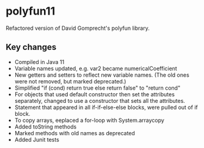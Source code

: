 # polyfun11

Refactored version of David Gomprecht's polyfun library.

## Key changes
* Compiled in Java 11
* Variable names updated, e.g. var2 became numericalCoefficient
* New getters and setters to reflect new variable names. (The old ones were not removed, but marked deprecated.)
* Simplified "if (cond) return true else return false" to "return cond"
* For objects that used default constructor then set the attributes separately, changed to use a constructor that sets all the attributes.
* Statement that appeared in all if-if-else-else blocks, were pulled out of if block.
* To copy arrays, eeplaced a for-loop with System.arraycopy
* Added toString methods
* Marked methods with old names as deprecated
* Added Junit tests
